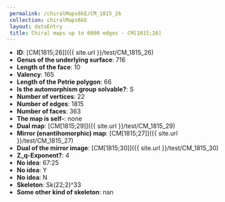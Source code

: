 ```yaml
--- 
 permalink: /chiralMaps6kE/CM_1815_26 
 collection: chiralMaps6kE
 layout: dataEntry
 title: Chiral maps up to 6000 edges - CM[1815;26]
---
```


- **ID**: [CM[1815;26]]({{ site.url }}/test/CM_1815_26)
- **Genus of the underlying surface**: 716
- **Length of the face**: 10
- **Valency**: 165
- **Length of the Petrie polygon**: 66
- **Is the automorphism group solvable?**: S
- **Number of vertices**: 22
- **Number of edges**: 1815
- **Number of faces**: 363
- **The map is self-**: none
- **Dual map**: [CM[1815;29]]({{ site.url }}/test/CM_1815_29)
- **Mirror (enantihomorphic) map**: [CM[1815;27]]({{ site.url }}/test/CM_1815_27)
- **Dual of the mirror image**: [CM[1815;30]]({{ site.url }}/test/CM_1815_30)
- **Z_q-Exponent?**: 4
- **No idea**:  67:25
- **No idea**: Y
- **No idea**: N
- **Skeleton**: Sk(22;2)^33
- **Some other kind of skeleton**: nan
